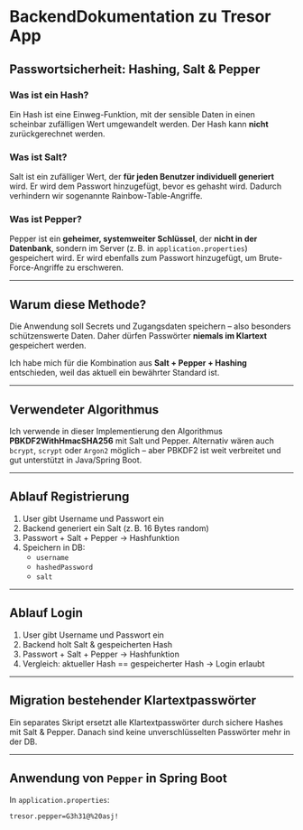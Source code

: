# BackendDokumentation zu Tresor App

## Passwortsicherheit: Hashing, Salt & Pepper

### Was ist ein Hash?
Ein Hash ist eine Einweg-Funktion, mit der sensible Daten in einen scheinbar zufälligen Wert umgewandelt werden. Der Hash kann **nicht** zurückgerechnet werden.
### Was ist Salt?
Salt ist ein zufälliger Wert, der **für jeden Benutzer individuell generiert** wird. Er wird dem Passwort hinzugefügt, bevor es gehasht wird. Dadurch verhindern wir sogenannte Rainbow-Table-Angriffe.

### Was ist Pepper?
Pepper ist ein **geheimer, systemweiter Schlüssel**, der **nicht in der Datenbank**, sondern im Server (z. B. in `application.properties`) gespeichert wird. Er wird ebenfalls zum Passwort hinzugefügt, um Brute-Force-Angriffe zu erschweren.

---

## Warum diese Methode?

Die Anwendung soll Secrets und Zugangsdaten speichern – also besonders schützenswerte Daten. Daher dürfen Passwörter **niemals im Klartext** gespeichert werden.

Ich habe mich für die Kombination aus **Salt + Pepper + Hashing** entschieden, weil das aktuell ein bewährter Standard ist.

---

## Verwendeter Algorithmus

Ich verwende in dieser Implementierung den Algorithmus **PBKDF2WithHmacSHA256** mit Salt und Pepper. Alternativ wären auch `bcrypt`, `scrypt` oder `Argon2` möglich – aber PBKDF2 ist weit verbreitet und gut unterstützt in Java/Spring Boot.

---

## Ablauf Registrierung

1. User gibt Username und Passwort ein
2. Backend generiert ein Salt (z. B. 16 Bytes random)
3. Passwort + Salt + Pepper → Hashfunktion
4. Speichern in DB:
    - `username`
    - `hashedPassword`
    - `salt`

---

## Ablauf Login

1. User gibt Username und Passwort ein
2. Backend holt Salt & gespeicherten Hash
3. Passwort + Salt + Pepper → Hashfunktion
4. Vergleich: aktueller Hash == gespeicherter Hash → Login erlaubt

---

## Migration bestehender Klartextpasswörter

Ein separates Skript ersetzt alle Klartextpasswörter durch sichere Hashes mit Salt & Pepper. Danach sind keine unverschlüsselten Passwörter mehr in der DB.

---

## Anwendung von `Pepper` in Spring Boot

In `application.properties`:

```properties
tresor.pepper=G3h31@%20asj!
